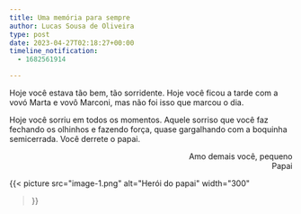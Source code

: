 ```yaml
---
title: Uma memória para sempre
author: Lucas Sousa de Oliveira
type: post
date: 2023-04-27T02:18:27+00:00
timeline_notification:
  - 1682561914

---
```

Hoje você estava tão bem, tão sorridente. Hoje você ficou a tarde com a vovó Marta e vovô Marconi, mas não foi isso que marcou o dia.

Hoje você sorriu em todos os momentos. Aquele sorriso que você faz fechando os olhinhos e fazendo força, quase gargalhando com a boquinha semicerrada. Você derrete o papai.

<p style="text-align: right">
  Amo demais você, pequeno<br />Papai
</p>

{{< picture
  src="image-1.png"
  alt="Herói do papai"
  width="300"
>}}